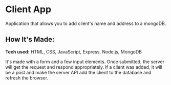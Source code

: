 # Client App
Application that allows you to add client's name and address to a mongoDB.

## How It's Made:
**Tech used:** HTML, CSS, JavaScript, Express, Node.js, MongoDB

It's made with a form and a few input elements. Once submitted, the server will get the request and respond appropriately. If a client was added, it will be a post and make the server API add the client to the database and refresh the browser.